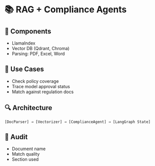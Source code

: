 # 📚 RAG + Compliance Agents

## 🔧 Components

- LlamaIndex
- Vector DB (Qdrant, Chroma)
- Parsing: PDF, Excel, Word

## 🧱 Use Cases

- Check policy coverage
- Trace model approval status
- Match against regulation docs

## 🔍 Architecture

```text
[DocParser] → [Vectorizer] → [ComplianceAgent] → [LangGraph State]
```

## 📄 Audit

- Document name
- Match quality
- Section used
